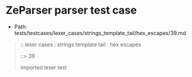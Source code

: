 # ZeParser parser test case

- Path: tests/testcases/lexer_cases/strings_template_tail/hex_escapes/39.md

> :: lexer cases : strings template tail : hex escapes
>
> ::> 39
>
> Imported lexer test
>
> <template tail> incomplete hex at eol/eof

## FAIL

## Input

`````js
`${"-->"}\xe
`````

## Output

_Note: the whole output block is auto-generated. Manual changes will be overwritten!_

Below follow outputs in four parsing modes: sloppy mode, strict mode script goal, module goal, web compat mode (always sloppy).

Note that the output parts are auto-generated by the test runner to reflect actual result.

### Sloppy mode

Parsed with script goal and as if the code did not start with strict mode header.

`````
throws: Tokenizer error!
    Not enough of input left to create valid hex escape

`${"-->"}\xe
        ^------- error
`````

### Strict mode

Parsed with script goal but as if it was starting with `"use strict"` at the top.

_Output same as sloppy mode._

### Module goal

Parsed with the module goal.

_Output same as sloppy mode._

### Web compat mode

Parsed in sloppy script mode but with the web compat flag enabled.

_Output same as sloppy mode._
